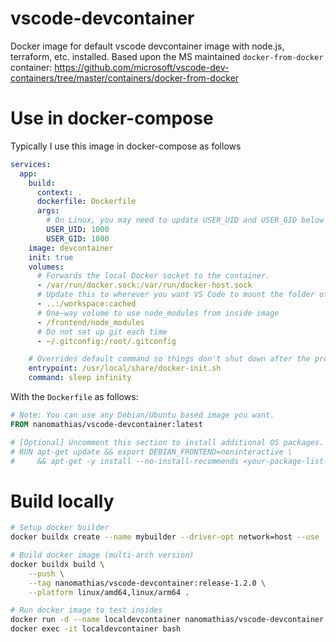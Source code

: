 # vscode-devcontainer

Docker image for default vscode devcontainer image with node.js, terraform, etc. installed. Based upon the MS maintained `docker-from-docker` container:
https://github.com/microsoft/vscode-dev-containers/tree/master/containers/docker-from-docker

# Use in docker-compose

Typically I use this image in docker-compose as follows

```yaml
services:
  app:
    build:
      context: .
      dockerfile: Dockerfile
      args:
        # On Linux, you may need to update USER_UID and USER_GID below if not your local UID is not 1000.
        USER_UID: 1000
        USER_GID: 1000
    image: devcontainer
    init: true
    volumes:
      # Forwards the local Docker socket to the container.
      - /var/run/docker.sock:/var/run/docker-host.sock
      # Update this to wherever you want VS Code to mount the folder of your project
      - ..:/workspace:cached
      # One-way volume to use node_modules from inside image
      - /frontend/node_modules
      # Do not set up git each time
      - ~/.gitconfig:/root/.gitconfig

    # Overrides default command so things don't shut down after the process ends.
    entrypoint: /usr/local/share/docker-init.sh
    command: sleep infinity
```

With the `Dockerfile` as follows:

```dockerfile
# Note: You can use any Debian/Ubuntu based image you want.
FROM nanomathias/vscode-devcontainer:latest

# [Optional] Uncomment this section to install additional OS packages.
# RUN apt-get update && export DEBIAN_FRONTEND=noninteractive \
#     && apt-get -y install --no-install-recommends <your-package-list-here>
```

# Build locally

```bash
# Setup docker builder
docker buildx create --name mybuilder --driver-opt network=host --use

# Build docker image (multi-arch version)
docker buildx build \
    --push \
    --tag nanomathias/vscode-devcontainer:release-1.2.0 \
    --platform linux/amd64,linux/arm64 .

# Run docker image to test insides
docker run -d --name localdevcontainer nanomathias/vscode-devcontainer:release-1.2.0
docker exec -it localdevcontainer bash
```
